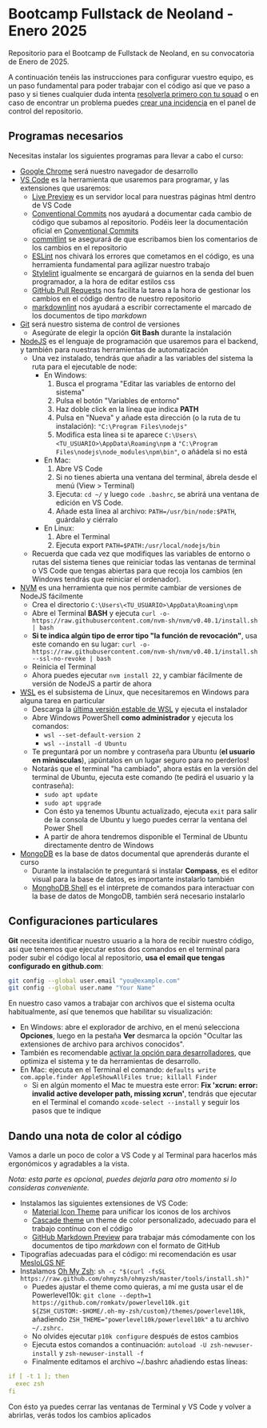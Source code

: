 # Bootcamp Fullstack de Neoland - Enero 2025

Repositorio para el Bootcamp de Fullstack de Neoland, en su convocatoria de Enero de 2025.

A continuación tenéis las instrucciones para configurar vuestro equipo, es un paso fundamental para poder trabajar con el código así que ve paso a paso y si tienes cualquier duda intenta [resolverla primero con tu squad](https://github.com/Neoland-School-es/bootcamp-fullstack/discussions/) o en caso de encontrar un problema puedes [crear una incidencia](https://github.com/Neoland-School-es/bootcamp-fullstack/issues) en el panel de control del repositorio.

## Programas necesarios

Necesitas instalar los siguientes programas para llevar a cabo el curso:

* [Google Chrome](https://www.google.com/intl/es_es/chrome/) será nuestro navegador de desarrollo
* [VS Code](https://code.visualstudio.com/) es la herramienta que usaremos para programar, y las extensiones que usaremos:
  * [Live Preview](https://marketplace.visualstudio.com/items?itemName=ms-vscode.live-server) es un servidor local para nuestras páginas html dentro de VS Code
  * [Conventional Commits](https://marketplace.visualstudio.com/items?itemName=vivaxy.vscode-conventional-commits) nos ayudará a documentar cada cambio de código que subamos al repositorio. Podéis leer la documentación oficial en [Conventional Commits](https://www.conventionalcommits.org/en/v1.0.0/)
  * [commitlint](https://marketplace.visualstudio.com/items?itemName=joshbolduc.commitlint) se asegurará de que escribamos bien los comentarios de los cambios en el repositorio
  * [ESLint](https://marketplace.visualstudio.com/items?itemName=dbaeumer.vscode-eslint) nos chivará los errores que cometamos en el código, es una herramienta fundamental para agilizar nuestro trabajo
  * [Stylelint](https://marketplace.visualstudio.com/items?itemName=stylelint.vscode-stylelint) igualmente se encargará de guiarnos en la senda del buen programador, a la hora de editar estilos css
  * [GitHub Pull Requests](https://marketplace.visualstudio.com/items?itemName=GitHub.vscode-pull-request-github) nos facilita la tarea a la hora de gestionar los cambios en el código dentro de nuestro repositorio
  * [markdownlint](https://marketplace.visualstudio.com/items?itemName=DavidAnson.vscode-markdownlint) nos ayudará a escribir correctamente el marcado de los documentos de tipo _markdown_
* [Git](http://git-scm.com/) será nuestro sistema de control de versiones
  * Asegúrate de elegir la opción **Git Bash** durante la instalación
* [NodeJS](https://nodejs.org/en) es el lenguaje de programación que usaremos para el backend, y también para nuestras herramientas de automatización
  * Una vez instalado, tendrás que añadir a las variables del sistema la ruta para el ejecutable de node:
    * En Windows:
        1. Busca el programa "Editar las variables de entorno del sistema"
        2. Pulsa el botón "Variables de entorno"
        3. Haz doble click en la línea que indica **PATH**
        4. Pulsa en "Nueva" y añade esta dirección (o la ruta de tu instalación): ```"C:\Program Files\nodejs"```
        5. Modifica esta línea si te aparece ```C:\Users\<TU_USUARIO>\AppData\Roaming\npm``` a ```"C:\Program Files\nodejs\node_modules\npm\bin"```, o añádela si no está
    * En Mac:
        1. Abre VS Code
        2. Si no tienes abierta una ventana del terminal, ábrela desde el menú (View > Terminal)
        3. Ejecuta: ```cd ~/``` y luego ```code .bashrc```, se abrirá una ventana de edición en VS Code.
        4. Añade esta línea al archivo: ```PATH=/usr/bin/node:$PATH```, guárdalo y ciérralo
    * En Linux:
        1. Abre el Terminal
        2. Ejecuta export ```PATH=$PATH:/usr/local/nodejs/bin```
  * Recuerda que cada vez que modifiques las variables de entorno o rutas del sistema tienes que reiniciar todas las ventanas de terminal o VS Code que tengas abiertas para que recoja los cambios (en Windows tendrás que reiniciar el ordenador).
* [NVM](https://github.com/nvm-sh/nvm) es una herramienta que nos permite cambiar de versiones de NodeJS fácilmente
  * Crea el directorio ```C:\Users\<TU_USUARIO>\AppData\Roaming\npm```
  * Abre el Terminal **BASH** y ejecuta ```curl -o- https://raw.githubusercontent.com/nvm-sh/nvm/v0.40.1/install.sh | bash```
  * **Si te indica algún tipo de error tipo "la función de revocación"**, usa este comando en su lugar: ```curl -o- https://raw.githubusercontent.com/nvm-sh/nvm/v0.40.1/install.sh --ssl-no-revoke | bash```
  * Reinicia el Terminal
  * Ahora puedes ejecutar ```nvm install 22```, y cambiar fácilmente de versión de NodeJS a partir de ahora
* [WSL](https://github.com/microsoft/WSL) es el subsistema de Linux, que necesitaremos en Windows para alguna tarea en particular
  * Descarga la [última versión estable de WSL](https://github.com/microsoft/WSL/releases/download/2.3.26/wsl.2.3.26.0.x64.msi) y ejecuta el instalador
  * Abre Windows PowerShell **como administrador** y ejecuta los comandos:
    * ```wsl --set-default-version 2```
    * ```wsl --install -d Ubuntu```
  * Te preguntará por un nombre y contraseña para Ubuntu (**el usuario en minúsculas**), ¡apúntalos en un lugar seguro para no perderlos!
  * Notarás que el terminal "ha cambiado", ahora estás en la versión del terminal de Ubuntu, ejecuta este comando (te pedirá el usuario y la contraseña):
    * ```sudo apt update```
    * ```sudo apt upgrade```
    * Con ésto ya tenemos Ubuntu actualizado, ejecuta ```exit``` para salir de la consola de Ubuntu y luego puedes cerrar la ventana del Power Shell
    * A partir de ahora tendremos disponible el Terminal de Ubuntu directamente dentro de Windows
* [MongoDB](https://www.mongodb.com/docs/manual/installation/#std-label-tutorial-installation) es la base de datos documental que aprenderás durante el curso
  * Durante la instalación te preguntará si instalar **Compass**, es el editor visual para la base de datos, es importante instalarlo también
  * [MonghoDB Shell](https://www.mongodb.com/docs/mongodb-shell/install/) es el intérprete de comandos para interactuar con la base de datos de MongoDB, también será necesario instalarlo

## Configuraciones particulares

**Git** necesita identificar nuestro usuario a la hora de recibir nuestro código, así que tenemos que ejecutar estos dos comandos en el terminal para poder subir el código local al repositorio, **usa el email que tengas configurado en github.com**:

```bash
git config --global user.email "you@example.com"
git config --global user.name "Your Name"
```

En nuestro caso vamos a trabajar con archivos que el sistema oculta habitualmente, así que tenemos que habilitar su visualización:

* En Windows: abre el explorador de archivo, en el menú selecciona **Opciones**, luego en la pestaña **Ver** desmarca la opción "Ocultar las extensiones de archivo para archivos conocidos".
* También es recomendable [activar la opción para desarrolladores](https://learn.microsoft.com/es-es/windows/dev-home/), que optimiza el sistema y te da herramientas de desarrollo.
* En Mac: ejecuta en el Terminal el comando: ```defaults write com.apple.finder AppleShowAllFiles true; killall Finder```
  * Si en algún momento el Mac te muestra este error: **Fix 'xcrun: error: invalid active developer path, missing xcrun'**, tendrás que ejecutar en el Terminal el comando ```xcode-select --install``` y seguir los pasos que te indique

## Dando una nota de color al código

Vamos a darle un poco de color a VS Code y al Terminal para hacerlos más ergonómicos y agradables a la vista.

_Nota: esta parte es opcional, puedes dejarla para otro momento si lo consideras conveniente._

* Instalamos las siguientes extensiones de VS Code:
  * [Material Icon Theme](https://marketplace.visualstudio.com/items?itemName=PKief.material-icon-theme) para unificar los iconos de los archivos
  * [Cascade theme](https://marketplace.visualstudio.com/items?itemName=rampus-bit.cascade) un theme de color personalizado, adecuado para el trabajo contínuo con el código
  * [GitHub Markdown Preview](https://marketplace.visualstudio.com/items?itemName=bierner.github-markdown-preview) para trabajar más cómodamente con los documentos de tipo _markdown_ con el formato de GitHub
* Tipografías adecuadas para el código: mi recomendación es usar [MesloLGS NF](https://github.com/romkatv/powerlevel10k#meslo-nerd-font-patched-for-powerlevel10k)
* Instalamos [Oh My Zsh](https://ohmyz.sh/): ```sh -c "$(curl -fsSL https://raw.github.com/ohmyzsh/ohmyzsh/master/tools/install.sh)"```
  * Puedes ajustar el theme como quieras, a mí me gusta usar el de Powerlevel10k: ```git clone --depth=1 https://github.com/romkatv/powerlevel10k.git ${ZSH_CUSTOM:-$HOME/.oh-my-zsh/custom}/themes/powerlevel10k```, añadiendo ```ZSH_THEME="powerlevel10k/powerlevel10k"``` a tu archivo ```~/.zshrc.```
  * No olvides ejecutar ```p10k configure``` después de estos cambios
  * Ejecuta estos comandos a continuación: ```autoload -U zsh-newuser-install``` y ```zsh-newuser-install -f```
  * Finalmente editamos el archivo ~/.bashrc añadiendo estas líneas:

```yaml
if [ -t 1 ]; then
  exec zsh
fi
```

Con ésto ya puedes cerrar las ventanas de Terminal y VS Code y volver a abrirlas, verás todos los cambios aplicados

